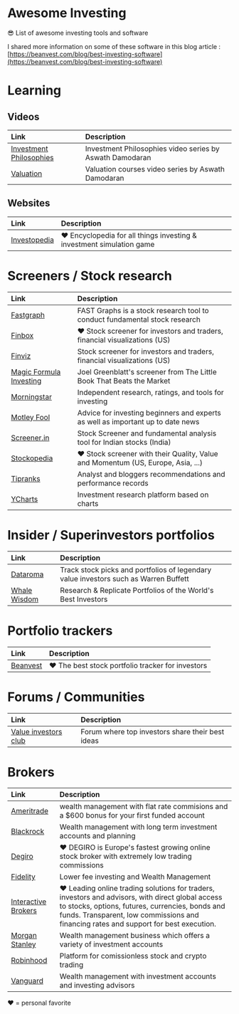 # Awesome Investing

😎 List of awesome investing tools and software

I shared more information on some of these software in this blog article : [https://beanvest.com/blog/best-investing-software](https://beanvest.com/blog/best-investing-software)

# Learning

## Videos

| Link          | Description   |
|:--------------|:--------------|
|[Investment Philosophies](https://www.youtube.com/watch?v=h37fJcDjjWg&list=PLUkh9m2BorqlDJlnBXUaJaMRNE7UDckn6&ab_channel=AswathDamodaran)|Investment Philosophies video series by Aswath Damodaran|
|[Valuation](https://www.youtube.com/watch?v=znmQ7oMiQrM&list=PLUkh9m2BorqnKWu0g5ZUps_CbQ-JGtbI9&ab_channel=AswathDamodaran)|Valuation courses video series by Aswath Damodaran|

## Websites

| Link          | Description   |
|:--------------|:--------------|
|[Investopedia](https://www.investopedia.com/)|❤️ Encyclopedia for all things investing & investment simulation game|

# Screeners / Stock research

| Link          | Description   |
|:--------------|:--------------|
|[Fastgraph](https://www.fastgraphs.com/)|FAST Graphs is a stock research tool to conduct fundamental stock research|
|[Finbox](https://finbox.com/)|❤️ Stock screener for investors and traders, financial visualizations (US)|
|[Finviz](https://finviz.com/)|Stock screener for investors and traders, financial visualizations (US)|
|[Magic Formula Investing](https://www.magicformulainvesting.com/)|Joel Greenblatt's screener from The Little Book That Beats the Market|
|[Morningstar](https://www.morningstar.com/)| Independent research, ratings, and tools for investing|
|[Motley Fool](https://www.fool.com/)|Advice for investing beginners and experts as well as important up to date news|
|[Screener.in](https://www.screener.in/)|Stock Screener and fundamental analysis tool for Indian stocks (India)|
|[Stockopedia](https://www.stockopedia.com/)|❤️ Stock screener with their Quality, Value and Momentum (US, Europe, Asia, ...)|
|[Tipranks](https://www.tipranks.com/)|Analyst and bloggers recommendations and performance records|
|[YCharts](https://ycharts.com/)|Investment research platform based on charts|


# Insider / Superinvestors portfolios

| Link          | Description   |
|:--------------|:--------------|
|[Dataroma](https://www.dataroma.com/)|Track stock picks and portfolios of legendary value investors such as Warren Buffett|
|[Whale Wisdom](https://whalewisdom.com/)|Research & Replicate Portfolios of the World's Best Investors|

# Portfolio trackers

| Link          | Description   |
|:--------------|:--------------|
|[Beanvest](https://beanvest.com/)|❤️ The best stock portfolio tracker for investors|


# Forums / Communities

| Link          | Description   |
|:--------------|:--------------|
|[Value investors club](https://www.valueinvestorsclub.com/)|Forum where top investors share their best ideas  |


# Brokers

| Link          | Description   |
|:--------------|:--------------|
|[Ameritrade](https://www.tdameritrade.com/home.page)|wealth management with flat rate commisions and a $600 bonus for your first funded account
|[Blackrock](https://www.blackrock.com/investing)|Wealth management with long term investment accounts and planning|
|[Degiro](https://www.degiro.com/)|❤️ DEGIRO is Europe's fastest growing online stock broker with extremely low trading commissions|
|[Fidelity](https://www.fidelity.com/)|Lower fee investing and Wealth Management|
|[Interactive Brokers](https://www.interactivebrokers.co.uk)|❤️ Leading online trading solutions for traders, investors and advisors, with direct global access to stocks, options, futures, currencies, bonds and funds. Transparent, low commissions and financing rates and support for best execution.|
|[Morgan Stanley](https://www.morganstanley.com)|Wealth management business which offers a variety of investment accounts|
|[Robinhood](https://robinhood.com/)|Platform for comissionless stock and crypto trading|
|[Vanguard](https://investor.vanguard.com/home/)|Wealth management with investment accounts and investing advisors


❤️ = personal favorite

